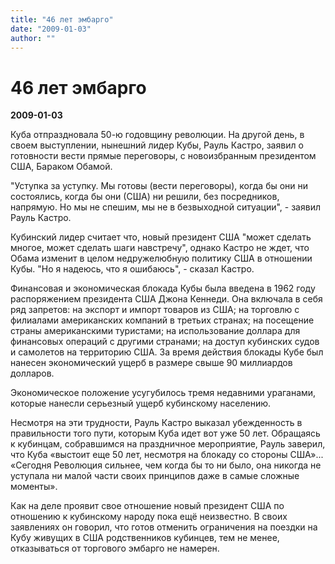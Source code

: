 ```yaml
---
title: "46 лет эмбарго"
date: "2009-01-03"
author: ""
---
```


# 46 лет эмбарго

**2009-01-03** 

Куба отпраздновала 50-ю годовщину революции. На другой день, в своем выступлении, нынешний лидер Кубы, Рауль Кастро, заявил о готовности вести прямые переговоры, с новоизбранным президентом США, Бараком Обамой.

"Уступка за уступку. Мы готовы (вести переговоры), когда бы они ни состоялись, когда бы они (США) ни решили, без посредников, напрямую. Но мы не спешим, мы не в безвыходной ситуации", - заявил Рауль Кастро.

Кубинский лидер считает что, новый президент США "может сделать многое, может сделать шаги навстречу", однако Кастро не ждет, что Обама изменит в целом недружелюбную политику США в отношении Кубы. "Но я надеюсь, что я ошибаюсь", - сказал Кастро.

Финансовая и экономическая блокада Кубы была введена в 1962 году распоряжением президента США Джона Кеннеди. Она включала в себя ряд запретов: на экспорт и импорт товаров из США; на торговлю с филиалами американских компаний в третьих странах; на посещение страны американскими туристами; на использование доллара для финансовых операций с другими странами; на доступ кубинских судов и самолетов на территорию США. За время действия блокады Кубе был нанесен экономический ущерб в размере свыше 90 миллиардов долларов.

Экономическое положение усугубилось тремя недавними ураганами, которые нанесли серьезный ущерб кубинскому населению.

Несмотря на эти трудности, Рауль Кастро выказал убежденность в правильности того пути, которым Куба идет вот уже 50 лет. Обращаясь к кубинцам, собравшимся на праздничное мероприятие, Рауль заверил, что Куба «выстоит еще 50 лет, несмотря на блокаду со стороны США»... «Сегодня Революция сильнее, чем когда бы то ни было, она никогда не уступала ни малой части своих принципов даже в самые сложные моменты».

Как на деле проявит свое отношение новый президент США по отношению к кубинскому народу пока ещё неизвестно. В своих заявлениях он говорил, что готов отменить ограничения на поездки на Кубу живущих в США родственников кубинцев, тем не менее, отказываться от торгового эмбарго не намерен.